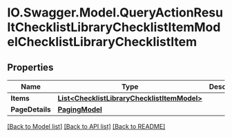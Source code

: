 # IO.Swagger.Model.QueryActionResultChecklistLibraryChecklistItemModelChecklistLibraryChecklistItem
## Properties

Name | Type | Description | Notes
------------ | ------------- | ------------- | -------------
**Items** | [**List&lt;ChecklistLibraryChecklistItemModel&gt;**](ChecklistLibraryChecklistItemModel.md) |  | [optional] 
**PageDetails** | [**PagingModel**](PagingModel.md) |  | [optional] 

[[Back to Model list]](../README.md#documentation-for-models) [[Back to API list]](../README.md#documentation-for-api-endpoints) [[Back to README]](../README.md)

